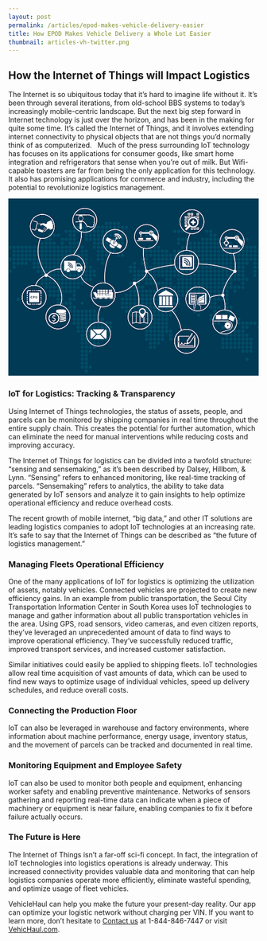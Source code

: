 ```yaml
---
layout: post
permalink: /articles/epod-makes-vehicle-delivery-easier
title: How EPOD Makes Vehicle Delivery a Whole Lot Easier
thumbnail: articles-vh-twitter.png
---
```


## How the Internet of Things will Impact Logistics

The Internet is so ubiquitous today that it’s hard to imagine life without it. It’s been through several iterations, from old-school BBS systems to today’s increasingly mobile-centric landscape. But the next big step forward in Internet technology is just over the horizon, and has been in the making for quite some time. It’s called the Internet of Things, and it involves extending internet connectivity to physical objects that are not things you’d normally think of as computerized.   Much of the press surrounding IoT technology has focuses on its applications for consumer goods, like smart home integration and refrigerators that sense when you’re out of milk. But Wifi-capable toasters are far from being the only application for this technology. It also has promising applications for commerce and industry, including the potential to revolutionize logistics management.

![iot logistics](/img/articles/iot-logistics.jpg)

### IoT for Logistics: Tracking & Transparency

Using Internet of Things technologies, the status of assets, people, and parcels can be monitored by shipping companies in real time throughout the entire supply chain. This creates the potential for further automation, which can eliminate the need for manual interventions while reducing costs and improving accuracy.

The Internet of Things for logistics can be divided into a twofold structure: “sensing and sensemaking,” as it’s been described by Dalsey, Hillbom, & Lynn. “Sensing” refers to enhanced monitoring, like real-time tracking of parcels. “Sensemaking” refers to analytics, the ability to take data generated by IoT sensors and analyze it to gain insights to help optimize operational efficiency and reduce overhead costs.

The recent growth of mobile internet, “big data,” and other IT solutions are leading logistics companies to adopt IoT technologies at an increasing rate. It’s safe to say that the Internet of Things can be described as “the future of logistics management.”

### Managing Fleets Operational Efficiency

One of the many applications of IoT for logistics is optimizing the utilization of assets, notably vehicles. Connected vehicles are projected to create new efficiency gains. In an example from public transportation, the Seoul City Transportation Information Center in South Korea uses IoT technologies to manage and gather information about all public transportation vehicles in the area. Using GPS, road sensors, video cameras, and even citizen reports, they’ve leveraged an unprecedented amount of data to find ways to improve operational efficiency. They’ve successfully reduced traffic, improved transport services, and increased customer satisfaction.

Similar initiatives could easily be applied to shipping fleets. IoT technologies allow real time acquisition of vast amounts of data, which can be used to find new ways to optimize usage of individual vehicles, speed up delivery schedules, and reduce overall costs.

### Connecting the Production Floor

IoT can also be leveraged in warehouse and factory environments, where information about machine performance, energy usage, inventory status, and the movement of parcels can be tracked and documented in real time.

### Monitoring Equipment and Employee Safety

IoT can also be used to monitor both people and equipment, enhancing worker safety and enabling preventive maintenance. Networks of sensors gathering and reporting real-time data can indicate when a piece of machinery or equipment is near failure, enabling companies to fix it before failure actually occurs.

### The Future is Here

The Internet of Things isn’t a far-off sci-fi concept. In fact, the integration of IoT technologies into logistics operations is already underway. This increased connectivity provides valuable data and monitoring that can help logistics companies operate more efficiently, eliminate wasteful spending, and optimize usage of fleet vehicles.

VehicleHaul can help you make the future your present-day reality. Our app can optimize your logistic network without charging per VIN. If you want to learn more, don’t hesitate to [Contact us](http://www.vehichaul.com/contact "Contact Us") at 1-844-846-7447 or visit [VehicHaul.com](http://www.vehichaul.com/ "VehicHaul").
